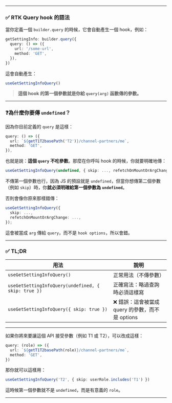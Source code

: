 
---

### ✅ RTK Query hook 的語法

當你定義一個 `builder.query` 的時候，它會自動產生一個 hook，例如：

```ts
getSettingInfo: builder.query({
  query: () => ({
    url: '/some-url',
    method: 'GET',
  }),
})
```

這會自動產生：

```ts
useGetSettingInfoQuery()
```

> **這個 hook 的第一個參數就是你給 `query(arg)` 函數傳的參數。**

---

### ❓為什麼你要傳 `undefined`？

因為你目前定義的 `query` 是這樣：

```ts
query: () => ({
  url: `${getT1T2basePath('T2')}/channel-partners/me`,
  method: 'GET',
}),
```

也就是說：**這個 `query` 不吃參數**。那麼在你呼叫 hook 的時候，你就要明確地傳：

```ts
useGetSettingInfoQuery(undefined, { skip: ..., refetchOnMountOrArgChange: ... })
```

不傳第一個參數也行，因為 JS 的預設就是 `undefined`，但當你想傳第二個參數（例如 `skip`）時，你**就必須明確給第一個參數為 `undefined`**。

否則會像你原來那樣錯傳：

```ts
useGetSettingInfoQuery({
  skip: ...,
  refetchOnMountOrArgChange: ...,
});
```

這會被當成 `arg` 傳給 `query`，而不是 `hook options`，所以會錯。

---

### ✅ TL;DR

| 用法                                                  | 說明                               |
| --------------------------------------------------- | -------------------------------- |
| `useGetSettingInfoQuery()`                          | 正常用法（不傳參數）                       |
| `useGetSettingInfoQuery(undefined, { skip: true })` | 正確寫法：略過查詢時必須這樣寫                  |
| `useGetSettingInfoQuery({ skip: true })`            | ❌ 錯誤：這會被當成 query 的參數，而不是 options |

---

如果你將來要讓這個 API 接受參數（例如 T1 或 T2），可以改成這樣：

```ts
query: (role) => ({
  url: `${getT1T2basePath(role)}/channel-partners/me`,
  method: 'GET',
})
```

那你就可以這樣用：

```ts
useGetSettingInfoQuery('T2', { skip: userRole.includes('T1') })
```

這時候第一個參數就不是 `undefined`，而是有意義的 `role`。

---

